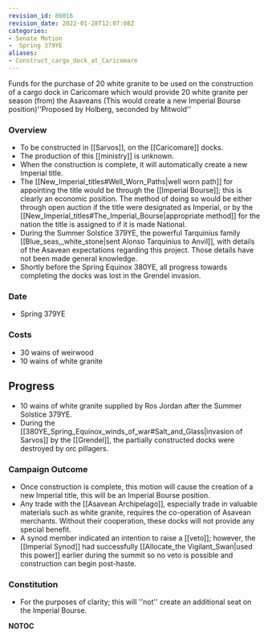 ```yaml
---
revision_id: 86016
revision_date: 2022-01-28T12:07:08Z
categories:
- Senate Motion
-  Spring 379YE
aliases:
- Construct_cargo_dock_at_Caricomare
---
```


Funds for the purchase of 20 white granite to be used on the construction of a cargo dock in Caricomare which would provide 20 white granite per season (from) the Asaveans (This would create a new Imperial Bourse position)''Proposed by Holberg, seconded by Mitwold'' 

### Overview
* To be constructed in [[Sarvos]], on the [[Caricomare]] docks.
* The production of this [[ministry]] is unknown.
* When the construction is complete, it will automatically create a new Imperial title.
* The [[New_Imperial_titles#Well_Worn_Paths|well worn path]] for appointing the title would be through the [[Imperial Bourse]]; this is clearly an economic position. The method of doing so would be either through open auction if the title were designated as Imperial, or by the [[New_Imperial_titles#The_Imperial_Bourse|appropriate method]] for the nation the title is assigned to if it is made National.
* During the Summer Solstice 379YE, the powerful Tarquinius family [[Blue_seas,_white_stone|sent Alonso Tarquinius to Anvil]], with details of the Asavean expectations regarding this project. Those details have not been made general knowledge.
* Shortly before the Spring Equinox 380YE, all progress towards completing the docks was lost in the Grendel invasion.

### Date
* Spring 379YE

### Costs
* 30 wains of weirwood
* 10 wains of white granite

## Progress
* 10 wains of white granite supplied by Ros Jordan after the Summer Solstice 379YE.
* During the [[380YE_Spring_Equinox_winds_of_war#Salt_and_Glass|invasion of Sarvos]] by the [[Grendel]], the partially constructed docks were destroyed by orc pillagers. 

### Campaign Outcome
* Once construction is complete, this motion will cause the creation of a new Imperial title, this will be an Imperial Bourse position.
* Any trade with the [[Asavean Archipelago]], especially trade in valuable materials such as white granite, requires the co-operation of Asavean merchants. Without their cooperation, these docks will not provide any special benefit.
* A synod member indicated an intention to raise a [[veto]]; however, the [[Imperial Synod]] had successfully [[Allocate_the Vigilant_Swan|used this power]] earlier during the summit so no veto is possible and construction can begin post-haste.

### Constitution
* For the purposes of clarity; this will ''not'' create an additional seat on the Imperial Bourse.


__NOTOC__